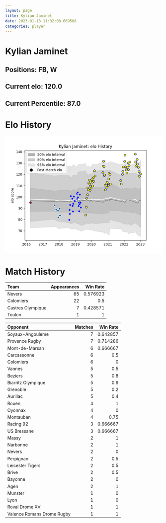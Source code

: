 ```yaml
---  
layout: page  
title: Kylian Jaminet  
date: 2023-01-13 11:32:08.669588  
categories: player  
---
```

# Kylian Jaminet

## Positions: FB, W

## Current elo: 120.0

## Current Percentile: 87.0

# Elo History


![elo history](history_KylianJaminet.png)
# Match History


| Team              |   Appearances |   Win Rate |
|:------------------|--------------:|-----------:|
| Nevers            |            65 |   0.576923 |
| Colomiers         |            22 |   0.5      |
| Castres Olympique |             7 |   0.428571 |
| Toulon            |             1 |   1        |

| Opponent                   |   Matches |   Win Rate |
|:---------------------------|----------:|-----------:|
| Soyaux-Angouleme           |         7 |   0.642857 |
| Provence Rugby             |         7 |   0.714286 |
| Mont-de-Marsan             |         6 |   0.666667 |
| Carcassonne                |         6 |   0.5      |
| Colomiers                  |         6 |   0        |
| Vannes                     |         5 |   0.5      |
| Beziers                    |         5 |   0.8      |
| Biarritz Olympique         |         5 |   0.9      |
| Grenoble                   |         5 |   0.2      |
| Aurillac                   |         5 |   0.4      |
| Rouen                      |         4 |   1        |
| Oyonnax                    |         4 |   0        |
| Montauban                  |         4 |   0.75     |
| Racing 92                  |         3 |   0.666667 |
| US Bressane                |         3 |   0.666667 |
| Massy                      |         2 |   1        |
| Narbonne                   |         2 |   1        |
| Nevers                     |         2 |   0        |
| Perpignan                  |         2 |   0.5      |
| Leicester Tigers           |         2 |   0.5      |
| Brive                      |         2 |   0.5      |
| Bayonne                    |         2 |   0        |
| Agen                       |         2 |   1        |
| Munster                    |         1 |   0        |
| Lyon                       |         1 |   0        |
| Roval Drome XV             |         1 |   1        |
| Valence Romans Drome Rugby |         1 |   1        |